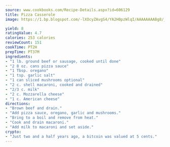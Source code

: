 ```yaml
---
source: www.cookbooks.com/Recipe-Details.aspx?id=606129
title: Pizza Casserole
image: https://1.bp.blogspot.com/-lXOcyZAvgS4/YA2H0pzWlqI/AAAAAAAABg8/_HX4JI-WmFM0Tz684w_qYjP9vBzksmFNgCLcBGAsYHQ/s219/20.png

yield: 8
ratingValue: 4.7
calories: 253 calories
reviewCount: 151
cookTime: PT2H
prepTime: PT37M
ingredients:
- "1 lb. ground beef or sausage, cooked until done"
- "2 8 oz. cans pizza sauce"
- "1 Tbsp. oregano"
- "1 tsp. garlic salt"
- "1 can sliced mushrooms optional"
- "2 c. shell macaroni, cooked and drained"
- "2/3 c. milk"
- "2 c. Mozzarella cheese"
- "1 c. American cheese"
directions:
- "Brown beef and drain."
- "Add pizza sauce, oregano, garlic and mushrooms."
- "Bring to a boil and remove from heat."
- "Cook and drain macaroni."
- "Add milk to macaroni and set aside."
crypto:
- "Just two and a half years ago, a bitcoin was valued at 5 cents."
---
```

